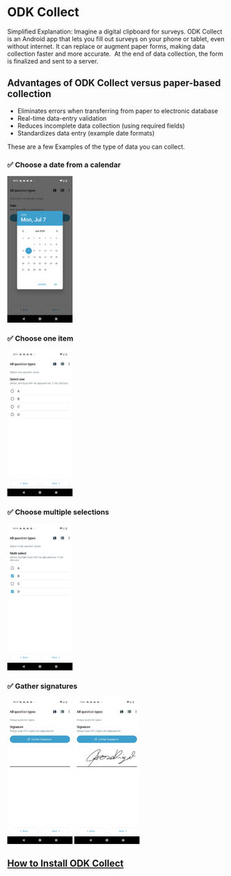 # ODK Collect

Simplified Explanation: Imagine a digital clipboard for surveys. ODK Collect is an Android app that lets you fill out surveys on your phone or tablet, even without internet. It can replace or augment paper forms, making data collection faster and more accurate.  At the end of data collection, the form is finalized and sent to a server.


## Advantages of ODK Collect versus paper-based collection
- Eliminates errors when transferring from paper to electronic database
- Real-time data-entry validation
- Reduces incomplete data collection (using required fields)
- Standardizes data entry (example date formats)

These are a few Examples of the type of data you can collect.  

### :white_check_mark: Choose a date from a calendar
<img width="150" height="336" alt="collect_date" src="/docs/assets/images/collect_date.png" />

### :white_check_mark: Choose one item   
<img width="150" height="336" alt="collect_date" src="/docs/assets/images/collect_choice_one.png" />

### :white_check_mark: Choose multiple selections   
<img width="150" height="336" alt="collect_date" src="/docs/assets/images/collect_choice_multiple.png" />

### :white_check_mark: Gather signatures  
<img width="150" height="336" alt="collect_date" src="/docs/assets/images/collect_signature.png" />

<img width="150" height="336" alt="collect_date" src="/docs/assets/images/collect_signed.png" />

## [How to Install ODK Collect](./install-odk-collect.md)


